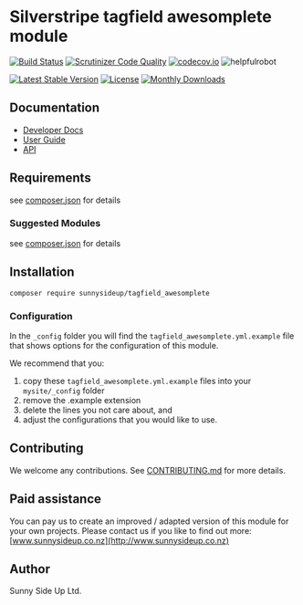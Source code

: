 # Silverstripe tagfield awesomplete module
[![Build Status](https://travis-ci.org/sunnysideup/silverstripe-tagfield_awesomplete.svg?branch=master)](https://travis-ci.org/sunnysideup/silverstripe-tagfield_awesomplete)
[![Scrutinizer Code Quality](https://scrutinizer-ci.com/g/sunnysideup/silverstripe-tagfield_awesomplete/badges/quality-score.png?b=master)](https://scrutinizer-ci.com/g/sunnysideup/silverstripe-tagfield_awesomplete/?branch=master)
[![codecov.io](https://codecov.io/github/sunnysideup/silverstripe-tagfield_awesomplete/coverage.svg?branch=master)](https://codecov.io/github/sunnysideup/silverstripe-tagfield_awesomplete?branch=master)
![helpfulrobot](https://helpfulrobot.io/sunnysideup/tagfield_awesomplete/badge)

[![Latest Stable Version](https://poser.pugx.org/sunnysideup/tagfield_awesomplete/version)](https://packagist.org/packages/sunnysideup/tagfield_awesomplete)
[![License](https://poser.pugx.org/sunnysideup/tagfield_awesomplete/license)](https://packagist.org/packages/sunnysideup/tagfield_awesomplete)
[![Monthly Downloads](https://poser.pugx.org/sunnysideup/tagfield_awesomplete/d/monthly)](https://packagist.org/packages/sunnysideup/tagfield_awesomplete)


## Documentation



 * [Developer Docs](docs/en/INDEX.md)
 * [User Guide](docs/en/userguide.md)
 * [API](http://ssmods.com/apis/tagfield_awesomplete/docs/en/api/)

## Requirements



see [composer.json](composer.json) for details

### Suggested Modules



see [composer.json](composer.json) for details


## Installation


```
composer require sunnysideup/tagfield_awesomplete
```

### Configuration



In the `_config` folder you will find the `tagfield_awesomplete.yml.example`
file that shows options for the configuration of this module.

We recommend that you:

  1. copy these `tagfield_awesomplete.yml.example` files into your
`mysite/_config` folder
  2. remove the .example extension
  3. delete the lines you not care about, and
  4. adjust the configurations that you would like to use.


## Contributing



We welcome any contributions. See [CONTRIBUTING.md](CONTRIBUTING.md) for more details.

## Paid assistance



You can pay us to create an improved / adapted version of this module for your own projects.  Please contact us if you like to find out more: [www.sunnysideup.co.nz](http://www.sunnysideup.co.nz)

## Author



Sunny Side Up Ltd.
